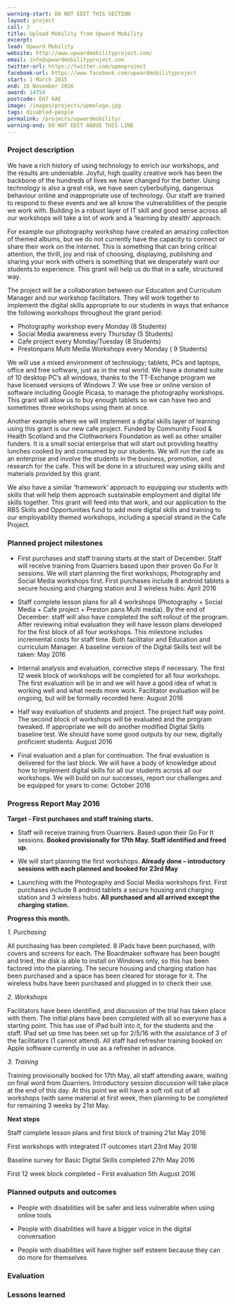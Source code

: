 ```yaml
---
warning-start: DO NOT EDIT THIS SECTION
layout: project
call: 3
title: Upload Mobility from Upward Mobility
excerpt: 
lead: Upward Mobility
website: http://www.upwardmobilityproject.com/
email: info@upwardmobilityproject.com
twitter-url: https://twitter.com/upmoproject
facebook-url: https://www.facebook.com/upwardmobilityproject
start: 1 March 2015
end: 16 November 2016
award: 14754
postcode: EH7 6AE	
image: /images/projects/upmologo.jpg
tags: disabled-people
permalink: /projects/upwardmobility/
warning-end: DO NOT EDIT ABOVE THIS LINE
---
```


### Project description
We have a rich history of using technology to enrich our workshops, and the results are undeniable. Joyful, high quality creative work has been the backbone of the hundreds of lives we have changed for the better. Using technology is also a great risk, we have seen cyberbullying, dangerous behaviour online and inappropriate use of technology. Our staff are trained to respond to these events and we all know the vulnerabilities of the people we work with. Building in a robust layer of IT skill and good sense across all our workshops will take a lot of work and a ‘learning by stealth’ approach. 

For example our photography workshop have created an amazing collection of themed albums, but we do not currently have the capacity to connect or share their work on the internet. This is something that can bring critical attention, the thrill, joy and risk of choosing, displaying, publishing and sharing your work with others is something that we desperately want our students to experience. This grant will help us do that in a safe, structured way. 

The project will be a collaboration between our Education and Curriculum Manager and our workshop facilitators. They will work together to implement the digital skills appropriate to our students in ways that enhance the following workshops throughout the grant period: 

* Photography workshop every Monday (8 Students) 
* Social Media awareness every Thursday (5 Students) 
* Cafe project every Monday/Tuesday (8 Students) 
* Prestonpans Multi Media Workshops every Monday ( 9 Students) 

We will use a mixed environment of technology; tablets, PCs and laptops, office and free software, just as in the real world. We have a donated suite of 10 desktop PC’s all windows, thanks to the TT-Exchange program we have licensed versions of Windows 7. We use free or online version of software including Google Picasa, to manage the photography workshops. This grant will allow us to buy enough tablets so we can have two and sometimes three workshops using them at once.

Another example where we will implement a digital skills layer of learning using this grant is our new cafe project. Funded by Community Food & Health Scotland and the Clothworkers Foundation as well as other smaller funders. It is a small social enterprise that will start out providing healthy lunches cooked by and consumed by our students. We will run the cafe as an enterprise and involve the students in the business, promotion, and research for the cafe. This will be done in a structured way using skills and materials provided by this grant. 

We also have a similar ‘framework’ approach to equipping our students with skills that will help them approach sustainable employment and digital life skills together. This grant will feed into that work, and our application to the RBS Skills and Opportunities fund to add more digital skills and training to our employability themed workshops, including a special strand in the Cafe Project.


### Planned project milestones

* First purchases and staff training starts at the start of December. Staff will receive training from Quarriers based upon their proven Go For It sessions. We will start planning the first workshops; Photography and Social Media workshops first. First purchases include 8 android tablets a secure housing and charging station and 3 wireless hubs: April 2016

* Staff complete lesson plans for all 4 workshops (Photography + Social Media + Cafe project + Preston pans Multi media). By the end of December: staff will also have completed the soft rollout of the program. After reviewing initial evaluation they will have lesson plans developed for the first block of all four workshops. This milestone includes incremental costs for staff time. Both facilitator and Education and curriculum Manager. A baseline version of the Digital Skills test will be taken: May 2016

* Internal analysis and evaluation, corrective steps if necessary. The first 12 week block of workshops will be completed for all four workshops. The first evaluation will be in and we will have a good idea of what is working well and what needs more work. Facilitator evaluation will be ongoing, but will be formally recorded here: August 2016

* Half way evaluation of students and project. The project half way point. The second block of workshops will be evaluated and the program tweaked. If appropriate we will do another modified Digital Skills baseline test. We should have some good outputs by our new, digitally proficient students: August 2016

* Final evaluation and a plan for continuation. The final evaluation is delivered for the last block. We will have a body of knowledge about how to implement digital skills for all our students across all our workshops. We will build on our successes, report our challenges and be equipped for years to come: October 2016 

### Progress Report May 2016

**Target - First purchases and staff training starts.** 

* Staff will receive training from Ouarriers. Based upon their Go For It sessions. **Booked provisionally for 17th May.  Staff identified and freed up.** 

* We will start planning the first workshops. **Already done – introductory sessions with each planned and booked for 23rd May** 

* Launching with the Photography and Social Media workshops first. First purchases include 8 android tablets a secure housing and charging station and 3 wireless hubs.  **All purchased and all arrived except the charging station.**


**Progress this month.** 

*1. Purchasing* 

All purchasing has been completed.  8 iPads have been purchased, with covers and screens for each.  The Boardmaker software has been bought and tried, the disk is able to install on Windows only, so this has been factored into the planning.  The secure housing and charging station has been purchased and a space has been cleared for storage for it.  The wireless hubs have been purchased and plugged in to check their use. 

*2. Workshops* 

Facilitators have been identified, and discussion of the trial has taken place with them.  The initial plans have been completed with all so everyone has a starting point.  This has use of iPad built into it, for the students and the staff.  IPad set up time has been set up for 2/5/16 with the assistance of 3 of the facilitators (1 cannot attend).  All staff had refresher training booked on Apple software currently in use as a refresher in advance. 

*3. Training* 

Training provisionally booked for 17th May, all staff attending aware, waiting on final word from Quarriers.  Introductory session discussion will take place at the end of this day.  At this point we will have a soft roll out of all workshops (with same material at first week, then planning to be completed for remaining 3 weeks by 21st May. 

**Next steps** 

Staff complete lesson plans and first block of training 21st May 2016 

First workshops with integrated IT outcomes start 23rd May 2016 

Baseline survey for Basic Digital Skills completed 27th May 2016 

First 12 week block completed – First evaluation 5th August 2016 


### Planned outputs and outcomes

* People with disabilities will be safer and less vulnerable when using online tools

* People with disabilities will have a bigger voice in the digital conversation 

* People with disabilities will have higher self esteem because they can do more for themselves 



### Evaluation


### Lessons learned



